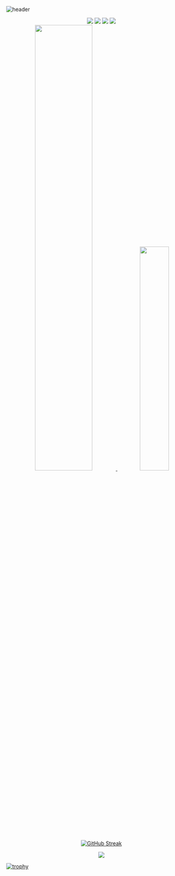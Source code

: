 <!--
**Chappy9/Chappy9** is a ✨ _special_ ✨ repository because its `README.md` (this file) appears on your GitHub profile.

Here are some ideas to get you started:

- 🔭 I’m currently working on ...
- 🌱 I’m currently learning ...
- 👯 I’m looking to collaborate on ...
- 🤔 I’m looking for help with ...
- 💬 Ask me about ...
- 📫 How to reach me: ...
- 😄 Pronouns: ...
- ⚡ Fun fact: ...
-->

![header](https://capsule-render.vercel.app/api?type=venom&color=gradient&height=200&text=Chaeeun%20Park&fontColor=dad9db)
<div align="center">
 <a href="linkedin.com/in/chaeeun-park-a91328221/" target="_blank"><img src="https://img.shields.io/badge/linkedIn-0077B5?style=flat-square&logo=linkedin&logoColor=white"/></a>
 <a href="https://blog.naver.com/chaeun0618" target="_blank"><img src="https://img.shields.io/badge/blog-2DB400?style=flat-square&logo=naver&logoColor=white"/></a>
<a href="https://www.instagram.com/chaypark99/" target="_blank"><img src="https://img.shields.io/badge/instagram-bc2a8d?style=flat-square&logo=instagram&logoColor=white"/></a>
<a href="chaeeun0618@unm.edu" target="_blank"><img src="https://img.shields.io/badge/mail-0067A3?style=flat-square&logo=Mail.Ru&logoColor=white"/></a>
</div>




<div align="center">
<a href="s">
  <img src="https://github-readme-stats.vercel.app/api/top-langs/?username=Chappy9&exclude_repo=dkssud8150.github.io&layout=compact&theme=tokyonight" width="55%"/>
</a>
<a href="s">
  <img src="https://github-readme-stats.vercel.app/api?username=Chappy9&theme=tokyonight&show_icons=true" width="39%" />
</a>
</div>



<div align="center">

[![GitHub Streak](https://github-readme-streak-stats.herokuapp.com/?user=Chappy9&theme=tokyonight)](https://git.io/streak-stats)
</div>







<div align="center">

![](https://github-profile-summary-cards.vercel.app/api/cards/profile-details?username=Chappy9&theme=nord_dark)

</div>



[![trophy](https://github-profile-trophy.vercel.app/?username=Chappy9&theme=flat&column=7)](https://github.com/dkssud8150/)